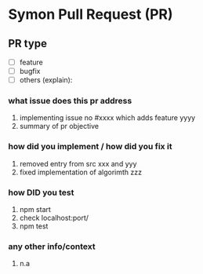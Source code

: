 # Symon Pull Request (PR)

## PR type

- [ ] feature
- [ ] bugfix
- [ ] others (explain):

### what issue does this pr address

1. implementing issue no #xxxx which adds feature yyyy
2. summary of pr objective

### how did you implement / how did you fix it

1. removed entry from src xxx and yyy
2. fixed implementation of algorimth zzz

### how **DID** you test

1. npm start
2. check localhost:port/
3. npm test

### any other info/context

1. n.a
